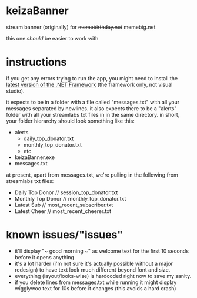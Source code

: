 # keizaBanner
stream banner (originally) for ~~memebirthday.net~~ memebig.net

this one *should* be easier to work with

# instructions
if you get any errors trying to run the app, you might need to install the <a href="https://www.microsoft.com/net/download/framework">latest version of the .NET Framework</a> (the framework only, not visual studio).

it expects to be in a folder with a file called "messages.txt" with all your messages separated by newlines.
it also expects there to be a "alerts" folder with all your streamlabs txt files in in the same directory.
in short, your folder hierarchy should look something like this:

* alerts
  * daily_top_donator.txt
  * monthly_top_donator.txt
  * etc
* keizaBanner.exe
* messages.txt

at present, apart from messages.txt, we're pulling in the following from streamlabs txt files:
- Daily Top Donor // session_top_donator.txt
- Monthly Top Donor // monthly_top_donator.txt
- Latest Sub // most_recent_subscriber.txt
- Latest Cheer // most_recent_cheerer.txt

# known issues/"issues"
- it'll display "~ good morning ~" as welcome text for the first 10 seconds before it opens anything
- it's a lot harder (i'm not sure it's actually possible without a major redesign) to have text look much different beyond font and size.
- everything (layout/looks-wise) is hardcoded right now to save my sanity.
- if you delete lines from messages.txt while running it might display wigglywoo text for 10s before it changes (this avoids a hard crash)
